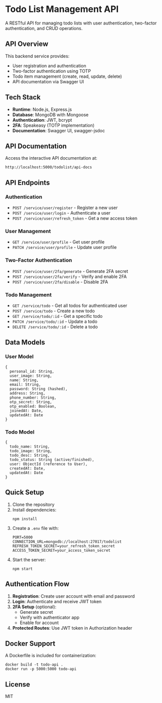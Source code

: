 # Todo List Management API

A RESTful API for managing todo lists with user authentication, two-factor authentication, and CRUD operations.

## API Overview

This backend service provides:
- User registration and authentication
- Two-factor authentication using TOTP
- Todo item management (create, read, update, delete)
- API documentation via Swagger UI

## Tech Stack

- **Runtime**: Node.js, Express.js
- **Database**: MongoDB with Mongoose
- **Authentication**: JWT, bcrypt
- **2FA**: Speakeasy (TOTP implementation)
- **Documentation**: Swagger UI, swagger-jsdoc

## API Documentation

Access the interactive API documentation at:
```
http://localhost:5000/todolist/api-docs
```

## API Endpoints

### Authentication

- `POST /service/user/register` - Register a new user
- `POST /service/user/login` - Authenticate a user
- `POST /service/user/refresh_token` - Get a new access token

### User Management

- `GET /service/user/profile` - Get user profile
- `PATCH /service/user/profile` - Update user profile

### Two-Factor Authentication

- `POST /service/user/2fa/generate` - Generate 2FA secret
- `POST /service/user/2fa/verify` - Verify and enable 2FA
- `POST /service/user/2fa/disable` - Disable 2FA

### Todo Management

- `GET /service/todo` - Get all todos for authenticated user
- `POST /service/todo` - Create a new todo
- `GET /service/todo/:id` - Get a specific todo
- `PATCH /service/todo/:id` - Update a todo
- `DELETE /service/todo/:id` - Delete a todo

## Data Models

### User Model

```
{
  personal_id: String,
  user_image: String,
  name: String,
  email: String,
  password: String (hashed),
  address: String,
  phone_number: String,
  otp_secret: String,
  otp_enabled: Boolean,
  joinedAt: Date,
  updatedAt: Date
}
```

### Todo Model

```
{
  todo_name: String,
  todo_image: String,
  todo_desc: String,
  todo_status: String (active/finished),
  user: ObjectId (reference to User),
  createdAt: Date,
  updatedAt: Date
}
```

## Quick Setup

1. Clone the repository
2. Install dependencies:
   ```
   npm install
   ```
3. Create a `.env` file with:
   ```
   PORT=5000
   CONNECTION_URL=mongodb://localhost:27017/todolist
   REFRESH_TOKEN_SECRET=your_refresh_token_secret
   ACCESS_TOKEN_SECRET=your_access_token_secret
   ```
4. Start the server:
   ```
   npm start
   ```

## Authentication Flow

1. **Registration**: Create user account with email and password
2. **Login**: Authenticate and receive JWT token
3. **2FA Setup** (optional):
   - Generate secret
   - Verify with authenticator app
   - Enable for account
4. **Protected Routes**: Use JWT token in Authorization header

## Docker Support

A Dockerfile is included for containerization:

```
docker build -t todo-api .
docker run -p 5000:5000 todo-api
```

## License

MIT
